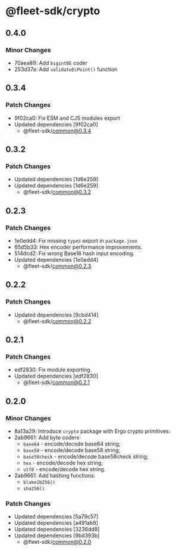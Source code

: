 # @fleet-sdk/crypto

## 0.4.0

### Minor Changes

- 70aea89: Add `bigintBE` coder
- 253d37a: Add `validateEcPoint()` function

## 0.3.4

### Patch Changes

- 9f02ca0: Fix ESM and CJS modules export
- Updated dependencies [9f02ca0]
  - @fleet-sdk/common@0.3.4

## 0.3.2

### Patch Changes

- Updated dependencies [1d6e259]
- Updated dependencies [1d6e259]
  - @fleet-sdk/common@0.3.2

## 0.2.3

### Patch Changes

- 1e0edd4: Fix missing `types` export in `package.json`
- 65d5b33: Hex encoder performance improvements.
- 514dcd2: Fix wrong Base16 hash input encoding.
- Updated dependencies [1e0edd4]
  - @fleet-sdk/common@0.2.3

## 0.2.2

### Patch Changes

- Updated dependencies [9cbd414]
  - @fleet-sdk/common@0.2.2

## 0.2.1

### Patch Changes

- edf2830: Fix module exporting.
- Updated dependencies [edf2830]
  - @fleet-sdk/common@0.2.1

## 0.2.0

### Minor Changes

- 8a13a29: Introduce `crypto` package with Ergo crypto primitives.
- 2ab9661: Add byte coders
  - `base64` - encode/decode base64 string;
  - `base58` - encode/decode base58 string;
  - `base58check` - encode/decode base58check string;
  - `hex` - encode/decode hex string;
  - `utf8` - encode/decode hex string.
- 2ab9661: Add hashing functions:
  - `blake2b256()`
  - `sha256()`

### Patch Changes

- Updated dependencies [5a79c57]
- Updated dependencies [a491ab9]
- Updated dependencies [3236dd8]
- Updated dependencies [9bd393b]
  - @fleet-sdk/common@0.2.0
